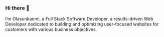 ### Hi there 👋

I’m Olasunkanmi, a Full Stack Software Developer, a results-driven Web Developer dedicated to building and optimizing user-focused websites for customers with various business objectives.
